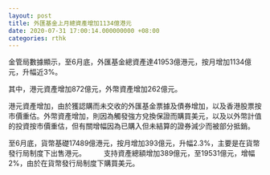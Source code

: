```yaml
---
layout: post
title: 外匯基金上月總資產增加1134億港元
date: 2020-07-31 17:00:14.000000000 +08:00
categories: rthk
---
```


金管局數據顯示，至6月底，外匯基金總資產達41953億港元，按月增加1134億元，升幅近3%。

其中，港元資產增加872億元，外幣資產增加262億元。

港元資產增加，由於獲認購而未交收的外匯基金票據及債券增加，以及香港股票按市價重估。外幣資產增加，則因為觸發強方兌換保證而購買美元，以及以外幣計值的投資按市價重估，但有關增幅因為已購入但未結算的證券減少而被部分抵銷。

至6月底，貨幣基礎17489億港元，按月增加393億元，升幅2.3%，主要是在貨幣發行局制度下出售港元。
　　 
支持資產總額增加389億元，至19531億元，增幅2%，由於在貨幣發行局制度下購買美元。
